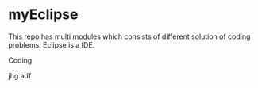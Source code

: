 # myEclipse
This repo has multi modules which consists of different solution of coding problems.
Eclipse is a IDE.

Coding

jhg
adf
